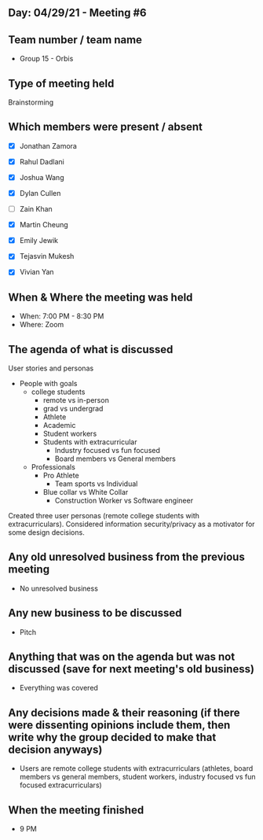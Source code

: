 ## Day: 04/29/21 - Meeting #6

## Team number / team name
- Group 15 - Orbis
## Type of meeting held
Brainstorming
## Which members were present / absent
- [x] Jonathan Zamora

- [x] Rahul Dadlani

- [x] Joshua Wang

- [x] Dylan Cullen

- [ ] Zain Khan

- [x] Martin Cheung

- [x] Emily Jewik

- [x] Tejasvin Mukesh

- [x] Vivian Yan
## When & Where the meeting was held
- When: 7:00 PM - 8:30 PM
- Where: Zoom
## The agenda of what is discussed
User stories and personas
  - People with goals
      - college students
          - remote vs in-person
          - grad vs undergrad
          - Athlete
          - Academic
          - Student workers
          - Students with extracurricular
              - Industry focused vs fun focused
              - Board members vs General members
      - Professionals
          - Pro Athlete
              - Team sports vs Individual
          - Blue collar vs White Collar
              - Construction Worker vs Software engineer
              
Created three user personas (remote college students with extracurriculars).
Considered information security/privacy as a motivator for some design decisions.

## Any old unresolved business from the previous meeting
- No unresolved business
## Any new business to be discussed
- Pitch
## Anything that was on the agenda but was not discussed (save for next meeting's old business)
- Everything was covered
## Any decisions made & their reasoning (if there were dissenting opinions include them, then write why the group decided to make that decision anyways)
- Users are remote college students with extracurriculars (athletes, board members vs general members, student workers, industry focused vs fun focused extracurriculars)
## When the meeting finished
- 9 PM
